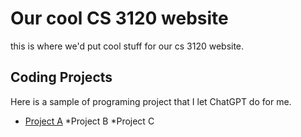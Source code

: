 # Our cool CS 3120 website
this is where we'd put cool stuff for our cs 3120 website.

## Coding Projects
Here is a sample of programing project that I let ChatGPT do for me.
* [Project A](https://github.com/adberns/vaccinenotifi)
 *Project B
 *Project C
